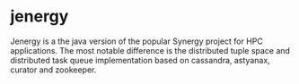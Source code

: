 jenergy
=======

Jenergy is a the java version of the popular Synergy project for HPC applications. The most notable difference is the distributed tuple space and distributed task queue implementation based on cassandra, astyanax, curator and zookeeper.
